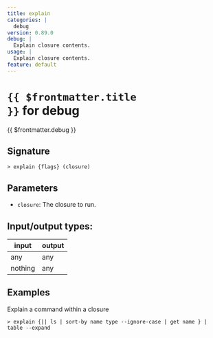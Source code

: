 ```yaml
---
title: explain
categories: |
  debug
version: 0.89.0
debug: |
  Explain closure contents.
usage: |
  Explain closure contents.
feature: default
---
```

<!-- This file is automatically generated. Please edit the command in https://github.com/nushell/nushell instead. -->

# <code>{{ $frontmatter.title }}</code> for debug

<div class='command-title'>{{ $frontmatter.debug }}</div>

## Signature

```> explain {flags} (closure)```

## Parameters

 -  `closure`: The closure to run.


## Input/output types:

| input   | output |
| ------- | ------ |
| any     | any    |
| nothing | any    |
## Examples

Explain a command within a closure
```nu
> explain {|| ls | sort-by name type --ignore-case | get name } | table --expand

```
